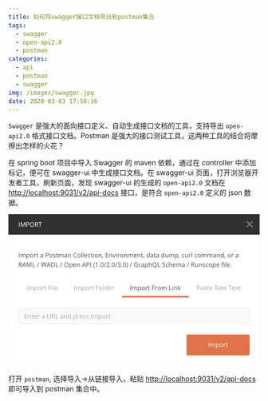 ```yaml
---
title: 如何将swagger接口文档导出到postman集合
tags:
  - swagger
  - open-api2.0
  - postman
categories:
  - api
  - postman
  - swagger
img: /images/swagger.jpg
date: 2020-03-03 17:50:16
---
```



`Swagger` 是强大的面向接口定义、自动生成接口文档的工具，支持导出 `open-api2.0` 格式接口文档。Postman 是强大的接口测试工具，这两种工具的结合将摩擦出怎样的火花？

<!-- more -->

在 spring boot 项目中导入 Swagger 的 maven 依赖，通过在 controller 中添加标记，便可在 swagger-ui 中生成接口文档。在 swagger-ui 页面，打开浏览器开发者工具，刷新页面，发现 swagger-ui 的生成的 `open-api2.0` 文档在 [http://localhost:9031/v2/api-docs][1] 接口，是符合 `open-api2.0` 定义的 json 数据。

![postman import open-api2.0][2]

打开 `postman`, 选择导入->从链接导入，粘贴 [http://localhost:9031/v2/api-docs][1] 即可导入到 postman 集合中。

[0]: https://swagger.io/
[1]: http://localhost:9031/v2/api-docs
[2]: /images/postman-import-open-api2.jpg
